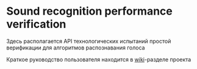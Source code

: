 # Sound recognition performance verification

Здесь располагается API технологических испытаний простой верификации для алгоритмов распознавания голоса

Краткое руководство пользователя находится в [wiki](https://github.com/rusbiometrics/IRPV/wiki)-разделе проекта
